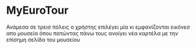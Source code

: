 # MyEuroTour
Ανάμεσα σε τρεισ πόλεις ο χρήστης επιλέγει μία κι εμφανίζονται εικόνεσ απο μουσεία όπου πατώντας πάνω τους
ανοίγει νέα καρτέλα με την επίσημη σελίδα του μουσείου

